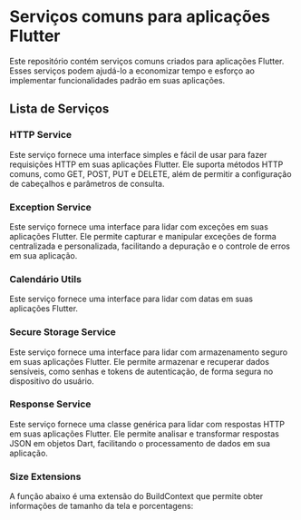 # Serviços comuns para aplicações Flutter

Este repositório contém serviços comuns criados para aplicações Flutter. Esses serviços podem ajudá-lo a economizar tempo e esforço ao implementar funcionalidades padrão em suas aplicações.

## Lista de Serviços

### HTTP Service

Este serviço fornece uma interface simples e fácil de usar para fazer requisições HTTP em suas aplicações Flutter. Ele suporta métodos HTTP comuns, como GET, POST, PUT e DELETE, além de permitir a configuração de cabeçalhos e parâmetros de consulta.

### Exception Service

Este serviço fornece uma interface para lidar com exceções em suas aplicações Flutter. Ele permite capturar e manipular exceções de forma centralizada e personalizada, facilitando a depuração e o controle de erros em sua aplicação.

### Calendário Utils

Este serviço fornece uma interface para lidar com datas em suas aplicações Flutter.

### Secure Storage Service

Este serviço fornece uma interface para lidar com armazenamento seguro em suas aplicações Flutter. Ele permite armazenar e recuperar dados sensíveis, como senhas e tokens de autenticação, de forma segura no dispositivo do usuário.

### Response Service

Este serviço fornece uma classe genérica para lidar com respostas HTTP em suas aplicações Flutter. Ele permite analisar e transformar respostas JSON em objetos Dart, facilitando o processamento de dados em sua aplicação.

### Size Extensions
A função abaixo é uma extensão do BuildContext que permite obter informações de tamanho da tela e porcentagens:


